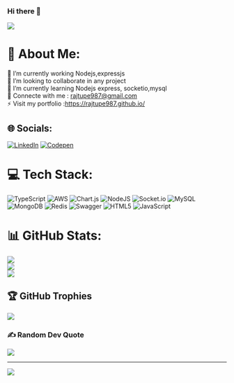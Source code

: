 ### Hi there 👋

<img src="https://camo.githubusercontent.com/54dc2be76ea554c329474c2ae77fea995b622239a9faa1818df2bdf66cc973ff/68747470733a2f2f692e7974696d672e636f6d2f76692f5f346b4c696f4d6f4d726b2f6d617872657364656661756c742e6a7067" style="max-width: 100%; display: inline-block;" data-target="animated-image.originalImage">

# 💫 About Me:
🔭 I’m currently working Nodejs,expressjs <br>👯 I’m looking to collaborate in any project<br>🌱 I’m currently learning Nodejs express, socketio,mysql<br>🤝 Connecte with me  : rajtupe987@gmail.com<br>⚡ Visit my portfolio :https://rajtupe987.github.io/


## 🌐 Socials:
[![LinkedIn](https://img.shields.io/badge/LinkedIn-%230077B5.svg?logo=linkedin&logoColor=white)](https://www.linkedin.com/in/raj-tupe-13a016244/) [![Codepen](https://img.shields.io/badge/Codepen-000000?style=for-the-badge&logo=codepen&logoColor=white)](https://codepen.io/https://codepen.io/trending) 

# 💻 Tech Stack:
![TypeScript](https://img.shields.io/badge/typescript-%23007ACC.svg?style=for-the-badge&logo=typescript&logoColor=white) ![AWS](https://img.shields.io/badge/AWS-%23FF9900.svg?style=for-the-badge&logo=amazon-aws&logoColor=white) ![Chart.js](https://img.shields.io/badge/chart.js-F5788D.svg?style=for-the-badge&logo=chart.js&logoColor=white) ![NodeJS](https://img.shields.io/badge/node.js-6DA55F?style=for-the-badge&logo=node.js&logoColor=white) ![Socket.io](https://img.shields.io/badge/Socket.io-black?style=for-the-badge&logo=socket.io&badgeColor=010101) ![MySQL](https://img.shields.io/badge/mysql-%2300f.svg?style=for-the-badge&logo=mysql&logoColor=white) ![MongoDB](https://img.shields.io/badge/MongoDB-%234ea94b.svg?style=for-the-badge&logo=mongodb&logoColor=white) ![Redis](https://img.shields.io/badge/redis-%23DD0031.svg?style=for-the-badge&logo=redis&logoColor=white) ![Swagger](https://img.shields.io/badge/-Swagger-%23Clojure?style=for-the-badge&logo=swagger&logoColor=white) ![HTML5](https://img.shields.io/badge/html5-%23E34F26.svg?style=for-the-badge&logo=html5&logoColor=white) ![JavaScript](https://img.shields.io/badge/javascript-%23323330.svg?style=for-the-badge&logo=javascript&logoColor=%23F7DF1E)
# 📊 GitHub Stats:
![](https://github-readme-stats.vercel.app/api?username=rajtupe987&theme=dark&hide_border=false&include_all_commits=false&count_private=false)<br/>
![](https://github-readme-streak-stats.herokuapp.com/?user=rajtupe987&theme=dark&hide_border=false)<br/>
![](https://github-readme-stats.vercel.app/api/top-langs/?username=rajtupe987&theme=dark&hide_border=false&include_all_commits=false&count_private=false&layout=compact)

## 🏆 GitHub Trophies
![](https://github-profile-trophy.vercel.app/?username=rajtupe987&theme=radical&no-frame=false&no-bg=true&margin-w=4)

### ✍️ Random Dev Quote
![](https://quotes-github-readme.vercel.app/api?type=horizontal&theme=radical)

---
[![](https://visitcount.itsvg.in/api?id=rajtupe987&icon=0&color=0)](https://visitcount.itsvg.in)

<!-- Proudly created with GPRM ( https://gprm.itsvg.in ) -->
